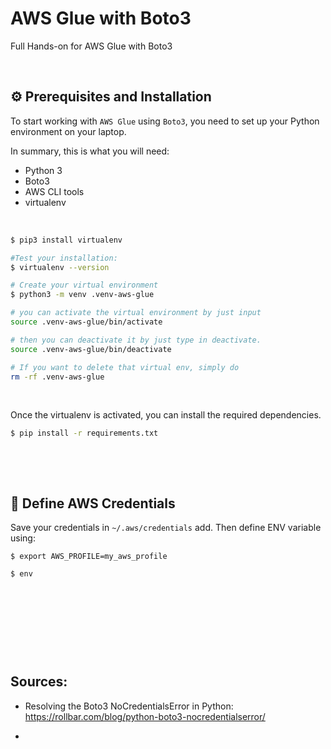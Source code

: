 # AWS Glue with Boto3
Full Hands-on for AWS Glue with Boto3

&nbsp; 

## ⚙️ **Prerequisites and Installation**

To start working with ``AWS Glue`` using ``Boto3``, you need to set up your Python environment on your laptop.  
  
In summary, this is what you will need:
- Python 3
- Boto3
- AWS CLI tools
- virtualenv

&nbsp; 

```bash
$ pip3 install virtualenv

#Test your installation:
$ virtualenv --version

# Create your virtual environment
$ python3 -m venv .venv-aws-glue

# you can activate the virtual environment by just input
source .venv-aws-glue/bin/activate

# then you can deactivate it by just type in deactivate.
source .venv-aws-glue/bin/deactivate

# If you want to delete that virtual env, simply do
rm -rf .venv-aws-glue
```

&nbsp; 

Once the virtualenv is activated, you can install the required dependencies.

```bash
$ pip install -r requirements.txt
```

&nbsp; 

&nbsp; 

## 🧰 **Define AWS Credentials**

Save your credentials in ``~/.aws/credentials`` add. Then define ENV variable using: 
```
$ export AWS_PROFILE=my_aws_profile

$ env
````
 
&nbsp; 

&nbsp; 

&nbsp; 

&nbsp; 

## **Sources:**
- Resolving the Boto3 NoCredentialsError in Python: https://rollbar.com/blog/python-boto3-nocredentialserror/

- 


